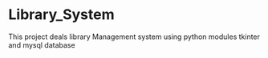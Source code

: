 # Library_System
This project deals library Management system using python modules tkinter and mysql database
